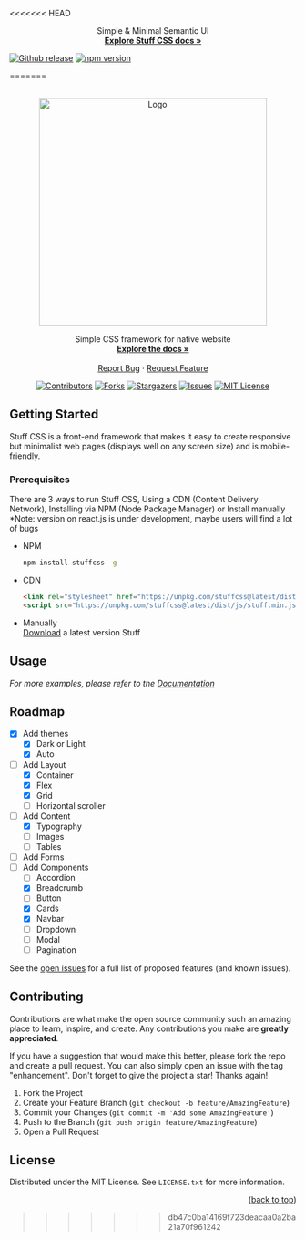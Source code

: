 <!-- Improved compatibility of back to top link: See: https://github.com/fajarspace/stuff-css/pull/73 -->
<a name="readme-top"></a>
<!--
*** Thanks for checking out the Best-README-Template. If you have a suggestion
*** that would make this better, please fork the repo and create a pull request
*** or simply open an issue with the tag "enhancement".
*** Don't forget to give the project a star!
*** Thanks again! Now go create something AMAZING! :D
-->


<<<<<<< HEAD
<p align="center">
  Simple & Minimal Semantic UI
  <br>
  <a href="https://stuffcss.netlify.app/docs"><strong>Explore Stuff CSS docs »</strong></a>
  <br>
  
[![Github release](https://img.shields.io/github/v/release/fajarspace/stuff-css?color=1095c1&logo=github&logoColor=white)](https://github.com/fajarspace/stuff-css/releases/latest)
[![npm version](https://img.shields.io/npm/v/stuffcss?color=1095c1)](https://www.npmjs.com/package/stuffcss)


=======

<!-- PROJECT SHIELDS -->
<!--
*** I'm using markdown "reference style" links for readability.
*** Reference links are enclosed in brackets [ ] instead of parentheses ( ).
*** See the bottom of this document for the declaration of the reference variables
*** for contributors-url, forks-url, etc. This is an optional, concise syntax you may use.
*** https://www.markdownguide.org/basic-syntax/#reference-style-links
-->



<!-- PROJECT LOGO -->
<br />
<div align="center">
  <a href="https://github.com/fajarspace/stuff-css">
    <img src="https://github.com/fajarspace/Stuff-CSS/blob/master/static/img/stuff-transparent.png?raw=true" alt="Logo" width="400">
  </a>
  <!-- <h3 align="center">Stuff CSS</h3> -->
  <p align="center">
    Simple CSS framework for native website
    <br />
    <a href="https://stuffcss.netlify.app"><strong>Explore the docs »</strong></a>
    <br />
    <br />
    <a href="https://github.com/fajarspace/stuff-css/issues">Report Bug</a>
    ·
    <a href="https://github.com/fajarspace/stuff-css/issues">Request Feature</a>
  </p>

[![Contributors][contributors-shield]][contributors-url]
[![Forks][forks-shield]][forks-url]
[![Stargazers][stars-shield]][stars-url]
[![Issues][issues-shield]][issues-url]
[![MIT License][license-shield]][license-url]

</div>

<!-- GETTING STARTED -->
## Getting Started

Stuff CSS is a front-end framework that makes it easy to create responsive but minimalist web pages (displays well on any screen size) and is mobile-friendly.

### Prerequisites

There are 3 ways to run Stuff CSS, Using a CDN (Content Delivery Network), Installing via NPM (Node Package Manager) or Install manually
*Note: version on react.js is under development, maybe users will find a lot of bugs

* NPM
  ```sh
  npm install stuffcss -g
  ```
* CDN
  ```html
  <link rel="stylesheet" href="https://unpkg.com/stuffcss@latest/dist/css/stuff.min.css">
  <script src="https://unpkg.com/stuffcss@latest/dist/js/stuff.min.js"></script>
  ```
* Manually <br>
  [Download](https://stuffcss.netlify.app) a latest version Stuff 

<!-- USAGE EXAMPLES -->
## Usage

_For more examples, please refer to the [Documentation](https://example.com)_

<!-- ROADMAP -->
## Roadmap

- [x] Add themes
    - [x] Dark or Light
    - [x] Auto
- [ ] Add Layout
    - [x] Container
    - [x] Flex
    - [x] Grid
    - [ ] Horizontal scroller
- [ ] Add Content
    - [x] Typography
    - [ ] Images
    - [ ] Tables
- [ ] Add Forms
- [ ] Add Components
    - [ ] Accordion
    - [x] Breadcrumb
    - [ ] Button
    - [x] Cards
    - [x] Navbar
    - [ ] Dropdown
    - [ ] Modal
    - [ ] Pagination

See the [open issues](https://github.com/fajarspace/stuff-css/issues) for a full list of proposed features (and known issues).



<!-- CONTRIBUTING -->
## Contributing

Contributions are what make the open source community such an amazing place to learn, inspire, and create. Any contributions you make are **greatly appreciated**.

If you have a suggestion that would make this better, please fork the repo and create a pull request. You can also simply open an issue with the tag "enhancement".
Don't forget to give the project a star! Thanks again!

1. Fork the Project
2. Create your Feature Branch (`git checkout -b feature/AmazingFeature`)
3. Commit your Changes (`git commit -m 'Add some AmazingFeature'`)
4. Push to the Branch (`git push origin feature/AmazingFeature`)
5. Open a Pull Request



<!-- LICENSE -->
## License

Distributed under the MIT License. See `LICENSE.txt` for more information.

<p align="right">(<a href="#readme-top">back to top</a>)</p>


<!-- MARKDOWN LINKS & IMAGES -->
<!-- https://www.markdownguide.org/basic-syntax/#reference-style-links -->
[contributors-shield]: https://img.shields.io/github/contributors/fajarspace/stuff-css.svg?style=for-the-badge
[contributors-url]: https://github.com/fajarspace/stuff-css/graphs/contributors
[forks-shield]: https://img.shields.io/github/forks/fajarspace/stuff-css.svg?style=for-the-badge
[forks-url]: https://github.com/fajarspace/stuff-css/network/members
[stars-shield]: https://img.shields.io/github/stars/fajarspace/stuff-css.svg?style=for-the-badge
[stars-url]: https://github.com/fajarspace/stuff-css/stargazers
[issues-shield]: https://img.shields.io/github/issues/fajarspace/stuff-css.svg?style=for-the-badge
[issues-url]: https://github.com/fajarspace/stuff-css/issues
[license-shield]: https://img.shields.io/github/license/fajarspace/stuff-css.svg?style=for-the-badge
[license-url]: https://github.com/fajarspace/stuff-css/blob/master/LICENSE.txt
[linkedin-shield]: https://img.shields.io/badge/-LinkedIn-black.svg?style=for-the-badge&logo=linkedin&colorB=555
[linkedin-url]: https://linkedin.com/in/othneildrew
[product-screenshot]: images/screenshot.png
[Next.js]: https://img.shields.io/badge/next.js-000000?style=for-the-badge&logo=nextdotjs&logoColor=white
[Next-url]: https://nextjs.org/
[React.js]: https://img.shields.io/badge/React-20232A?style=for-the-badge&logo=react&logoColor=61DAFB
[React-url]: https://reactjs.org/
[Vue.js]: https://img.shields.io/badge/Vue.js-35495E?style=for-the-badge&logo=vuedotjs&logoColor=4FC08D
[Vue-url]: https://vuejs.org/
[Angular.io]: https://img.shields.io/badge/Angular-DD0031?style=for-the-badge&logo=angular&logoColor=white
[Angular-url]: https://angular.io/
[Svelte.dev]: https://img.shields.io/badge/Svelte-4A4A55?style=for-the-badge&logo=svelte&logoColor=FF3E00
[Svelte-url]: https://svelte.dev/
[Laravel.com]: https://img.shields.io/badge/Laravel-FF2D20?style=for-the-badge&logo=laravel&logoColor=white
[Laravel-url]: https://laravel.com
[Bootstrap.com]: https://img.shields.io/badge/Bootstrap-563D7C?style=for-the-badge&logo=bootstrap&logoColor=white
[Bootstrap-url]: https://getbootstrap.com
[JQuery.com]: https://img.shields.io/badge/jQuery-0769AD?style=for-the-badge&logo=jquery&logoColor=white
[JQuery-url]: https://jquery.com 
>>>>>>> db47c0ba14169f723deacaa0a2ba21a70f961242
